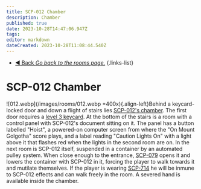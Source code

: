 ```yaml
---
title: SCP-012 Chamber
description: Chamber
published: true
date: 2023-10-28T14:47:06.947Z
tags: 
editor: markdown
dateCreated: 2023-10-28T11:08:44.540Z
---
```


- [:arrow_backward: Back *Go back to the rooms page.*](/en/game/rooms)
{.links-list}
# SCP-012 Chamber
![012.webp](/images/rooms/012.webp =400x){.align-left}Behind a keycard-locked door and down a flight of stairs lies [SCP-012's chamber](/en/game/scps/012). The first door requires a [level 3 keycard](/en/game/items/Keycards). At the bottom of the stairs is a room with a control panel with SCP-012's document sitting on it. The panel has a button labelled "Hoist", a powered-on computer screen from where the "On Mount Golgotha" score plays, and a label reading "Caution Lights On" with a light above it that flashes red when the lights in the second room are on. In the next room is SCP-012 itself, suspended in a container by an automated pulley system. When close enough to the entrance, [SCP-079](/en/game/scps/079) opens it and lowers the container with SCP-012 in it, forcing the player to walk towards it and mutilate themselves. If the player is wearing  [SCP-714](/en/game/scps/714) he will be inmune to SCP-012 effects and can walk freely in the room. A severed hand is available inside the chamber. 